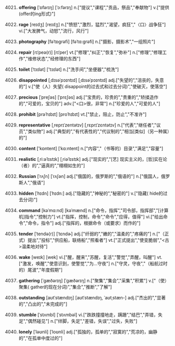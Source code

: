 4021. **offering**
[ˈɒfərɪŋ]  [ˈɔ:fərɪŋ]
n.["提议","课程","贡品，祭品","奉献物"]  v.["提供(offer的ing形式)"]  

4022. **rage**
[reɪdʒ]  [reɪdʒ]
n.["愤怒","激烈，猛烈","渴望，疯狂","〈口〉战争狂"]  vi.["大发脾气，动怒","流行，风行"]  

4023. **photography**
[fəˈtɒgrəfi]  [fəˈtɑ:grəfi]
n.["摄影，摄影术","一组照片"]  

4024. **repair**
[rɪˈpeə(r)]  [rɪˈper]
vt.["修理","纠正","恢复","弥补"]  n.["修理","修理工作","维修状态","经修理的东西"]  

4025. **toilet**
[ˈtɔɪlət]  ['tɔɪlət]
n.["洗手间","坐便器","梳洗"]  

4026. **disappointed**
[ˌdɪsəˈpɔɪntɪd]  [ˌdɪsəˈpɔɪntɪd]
adj.["失望的","沮丧的，失意的"]  v.["使（人）失望( disappoint的过去式和过去分词)","使破灭，使落空"]  

4027. **precious**
[ˈpreʃəs]  [ˈprɛʃəs]
adj.["宝贵的，珍贵的","贵重的","矫揉造作的","可爱的，宝贝的"]  adv.["<口>很，非常"]  n.["珍爱的人","可爱的人"]  

4028. **prohibit**
[prəˈhɪbɪt]  [proˈhɪbɪt]
vt.["禁止，阻止，防止","不准许"]  

4029. **representative**
[ˌreprɪˈzentətɪv]  [ˌrɛprɪˈzɛntətɪv]
n.["代表","继任者","议员","类似物"]  adj.["典型的","有代表性的","代议制的","相当[类似]（另一种属）的"]  

4030. **content**
['kɒntent]  [ˈkɑ:ntent]
n.["内容","（书等的）目录","满足","容量"]  

4031. **realistic**
[ˌri:əˈlɪstɪk]  [ˌriəˈlɪstɪk]
adj.["现实的","[艺] 现实主义的，[哲]实在论（者）的","逼真的","栩栩如生的"]  

4032. **Russian**
[ˈrʌʃn]  [ˈrʌʃən]
adj.["俄国的，俄罗斯的","俄语的"]  n.["俄国人，俄罗斯人","俄语"]  

4033. **hidden**
[ˈhɪdn]  [ˈhɪdn:]
adj.["隐藏的","神秘的","秘密的"]  v.["隐藏( hide的过去分词)"]  

4034. **command**
[kəˈmɑ:nd]  [kəˈmænd]
n.["命令，指挥","司令部，指挥部","[计算机]指令","控制力"]  vt.["指挥，控制，命令","命令","应得，值得"]  vi.["给出命令","命令，指令"]  adj.["指挥的，根据命令（或要求）而作的"]  

4035. **tender**
[ˈtendə(r)]  [ˈtɛndɚ]
adj.["纤弱的","嫩的","温柔的","疼痛的"]  n.["（正式）提出","投标","供应船，联络船","照看者"]  vt.["正式提出","使变脆弱","<古>温柔地对待"]  

4036. **wake**
[weɪk]  [wek]
vi.["醒，醒来","苏醒，复活","警觉","弄醒，叫醒"]  vt.["激发，唤醒","使意识到，使警觉","为…守夜"]  n.["守灵，守夜","（船航过时的）尾波","年度假期"]  

4037. **gathering**
[ˈgæðərɪŋ]  [ˈɡæðərɪŋ]
n.["聚集","集会","采集","积累"]  v.["（使）聚集( gather的现在分词)","集合","推断","了解"]  

4038. **outstanding**
[aʊtˈstændɪŋ]  [aʊtˈstændɪŋ, ˈaʊtˌstæn-]
adj.["杰出的","显著的","凸出的","未完成的"]  

4039. **stumble**
[ˈstʌmbl]  [ˈstʌmbəl]
vi.["跌跌撞撞地走，蹒跚","结巴","弄错，失足","偶然碰见"]  n.["绊脚，失足","差错，失误","过失，失败"]  

4040. **lonely**
[ˈləʊnli]  [ˈloʊnli]
adj.["孤独的，孤单的","寂寞的","荒凉的，幽静的","在孤单中度过的"]  

